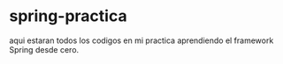 # spring-practica
aqui estaran todos los codigos en mi practica aprendiendo el framework Spring desde cero.
